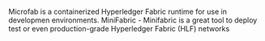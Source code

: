 Microfab is a containerized Hyperledger Fabric runtime for use in developmen environments.
MiniFabric - Minifabric is a great tool to deploy test or even production-grade Hyperledger Fabric (HLF) networks
